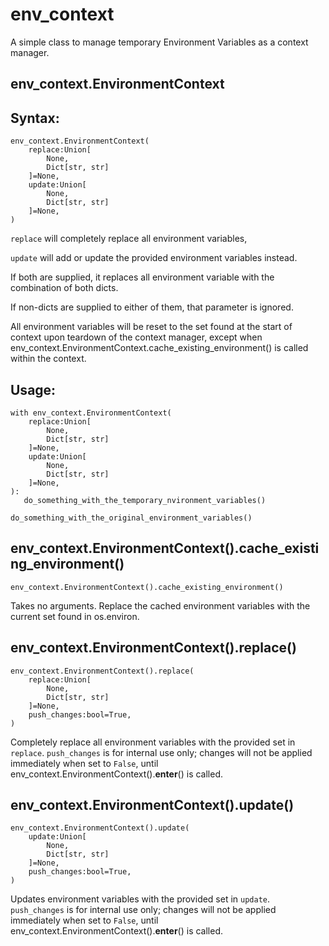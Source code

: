 # env_context
 A simple class to manage temporary Environment Variables as a context manager.

 ## env_context.EnvironmentContext
 ## Syntax:
 ```
 env_context.EnvironmentContext(
     replace:Union[
         None,
         Dict[str, str]
     ]=None,
     update:Union[
         None,
         Dict[str, str]
     ]=None,     
 )

 ```
 `replace` will completely replace all environment variables,

 `update` will add or update the provided environment variables instead.

 If both are supplied, it replaces all environment variable with the combination of both dicts.

 If non-dicts are supplied to either of them, that parameter is ignored.

 All environment variables will be reset to the set found at the start of context upon teardown of the context manager, except when env_context.EnvironmentContext.cache_existing_environment() is called within the context.

 ## Usage:
 ```
 with env_context.EnvironmentContext(
     replace:Union[
         None,
         Dict[str, str]
     ]=None,
     update:Union[
         None,
         Dict[str, str]
     ]=None,     
 ):
    do_something_with_the_temporary_nvironment_variables()

 do_something_with_the_original_environment_variables()
 ```

 ## env_context.EnvironmentContext().cache_existing_environment()
 ```
 env_context.EnvironmentContext().cache_existing_environment()
 ```
 Takes no arguments. Replace the cached environment variables with the current set found in os.environ.

 ## env_context.EnvironmentContext().replace()
 ```
 env_context.EnvironmentContext().replace(
     replace:Union[
         None,
         Dict[str, str]
     ]=None,
     push_changes:bool=True,
 )
 ```
 Completely replace all environment variables with the provided set in `replace`.
 `push_changes` is for internal use only; changes will not be applied immediately when set to `False`, until env_context.EnvironmentContext().__enter__() is called.

 ## env_context.EnvironmentContext().update()
 ```
 env_context.EnvironmentContext().update(
     update:Union[
         None,
         Dict[str, str]
     ]=None,
     push_changes:bool=True,
 )
 ```
 Updates environment variables with the provided set in `update`.
 `push_changes` is for internal use only; changes will not be applied immediately when set to `False`, until env_context.EnvironmentContext().__enter__() is called.